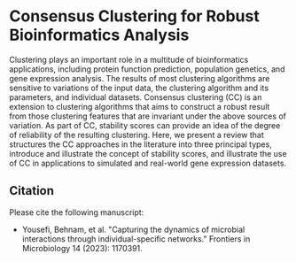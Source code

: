 # Consensus Clustering for Robust Bioinformatics Analysis

Clustering plays an important role in a multitude of bioinformatics applications, including protein function prediction, population genetics, and gene expression analysis. The results of most clustering algorithms are sensitive to variations of the input data, the clustering algorithm and its parameters, and individual datasets. Consensus clustering (CC) is an extension to clustering algorithms that aims to construct a robust result from those clustering features that are invariant under the above sources of variation. As part of CC, stability scores can provide an idea of the degree of reliability of the resulting clustering. Here, we present a review that structures the CC approaches in the literature into three principal types, introduce and illustrate the concept of stability scores, and illustrate the use of CC in applications to simulated and real-world gene expression datasets.

## Citation
Please cite the following manuscript:
* Yousefi, Behnam, et al. "Capturing the dynamics of microbial interactions through individual-specific networks." Frontiers in Microbiology 14 (2023): 1170391.

